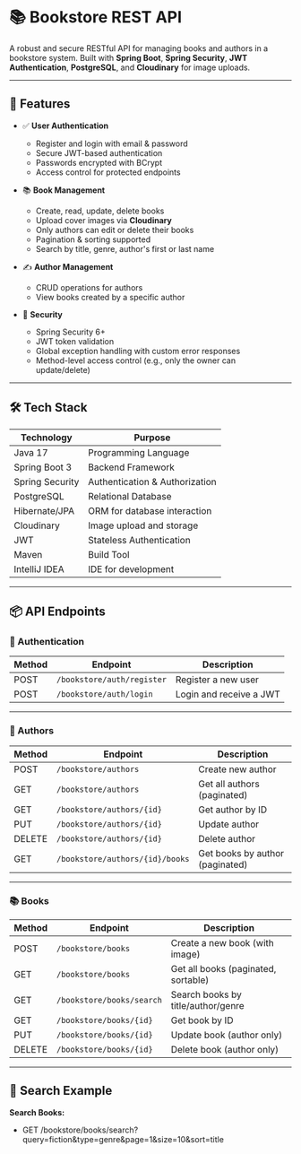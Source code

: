 # 📚 Bookstore REST API

A robust and secure RESTful API for managing books and authors in a bookstore system. Built with **Spring Boot**, **Spring Security**, **JWT Authentication**, **PostgreSQL**, and **Cloudinary** for image uploads.

---

## 🚀 Features

- ✅ **User Authentication**
  - Register and login with email & password
  - Secure JWT-based authentication
  - Passwords encrypted with BCrypt
  - Access control for protected endpoints

- 📚 **Book Management**
  - Create, read, update, delete books
  - Upload cover images via **Cloudinary**
  - Only authors can edit or delete their books
  - Pagination & sorting supported
  - Search by title, genre, author's first or last name

- ✍️ **Author Management**
  - CRUD operations for authors
  - View books created by a specific author

- 🔐 **Security**
  - Spring Security 6+
  - JWT token validation
  - Global exception handling with custom error responses
  - Method-level access control (e.g., only the owner can update/delete)

---

## 🛠️ Tech Stack

| Technology       | Purpose                          |
|------------------|----------------------------------|
| Java 17          | Programming Language             |
| Spring Boot 3    | Backend Framework                |
| Spring Security  | Authentication & Authorization   |
| PostgreSQL       | Relational Database              |
| Hibernate/JPA    | ORM for database interaction     |
| Cloudinary       | Image upload and storage         |
| JWT              | Stateless Authentication         |
| Maven            | Build Tool                       |
| IntelliJ IDEA    | IDE for development              |

---

## 📦 API Endpoints

### 🔐 Authentication

| Method | Endpoint         | Description         |
|--------|------------------|---------------------|
| POST   | `/bookstore/auth/register` | Register a new user |
| POST   | `/bookstore/auth/login`    | Login and receive a JWT |

---

### 👤 Authors

| Method | Endpoint                  | Description                    |
|--------|---------------------------|--------------------------------|
| POST   | `/bookstore/authors`            | Create new author              |
| GET    | `/bookstore/authors`            | Get all authors (paginated)    |
| GET    | `/bookstore/authors/{id}`       | Get author by ID               |
| PUT    | `/bookstore/authors/{id}`       | Update author                  |
| DELETE | `/bookstore/authors/{id}`       | Delete author                  |
| GET    | `/bookstore/authors/{id}/books` | Get books by author (paginated)|

---

### 📚 Books

| Method | Endpoint              | Description                          |
|--------|-----------------------|--------------------------------------|
| POST   | `/bookstore/books`          | Create a new book (with image)       |
| GET    | `/bookstore/books`          | Get all books (paginated, sortable)  |
| GET    | `/bookstore/books/search`   | Search books by title/author/genre   |
| GET    | `/bookstore/books/{id}`     | Get book by ID                       |
| PUT    | `/bookstore/books/{id}`     | Update book (author only)           |
| DELETE | `/bookstore/books/{id}`     | Delete book (author only)           |

---

## 🧪 Search Example

**Search Books:**
- GET /bookstore/books/search?query=fiction&type=genre&page=1&size=10&sort=title


